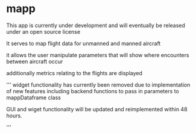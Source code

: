 # mapp

This app is currently under development and will eventually be released under an open source license

It serves to map flight data for unmanned and manned aircraft 

it allows the user manipulate parameters that will show where encounters between aircraft occur

additionally metrics relating to the flights are displayed 

''' 
widget functionality has currently been removed due to implementation of new features including backend functions to pass in parameters to mappDataframe class

GUI and wiget functionality will be updated and reimplemented within 48 hours.

'''
